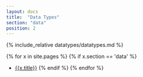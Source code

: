 ```yaml
---
layout: docs
title:  "Data Types"
section: "data"
position: 2
---
```


{% include_relative datatypes/datatypes.md %}

{% for x in site.pages %}
  {% if x.section == 'data' %}
- [{{x.title}}]({{site.baseurl}}{{x.url}})
  {% endif %}
{% endfor %}
